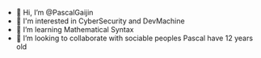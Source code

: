 - 👋 Hi, I’m @PascalGaijin
- 👀 I'm interested in CyberSecurity and DevMachine
- 🌱 I’m learning Mathematical Syntax
- 💞️ I’m looking to collaborate with sociable peoples
Pascal have 12 years old
<!---
PascalGaijin/PascalGaijin is a ✨ special ✨ repository because its `README.md` (this file) appears on your GitHub profile.
You can click the Preview link to take a look at your changes.
--->
